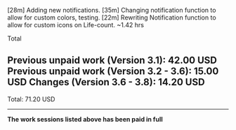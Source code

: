 [28m] Adding new notifications.
[35m] Changing notification function to allow for custom colors, testing.
[22m] Rewriting Notification function to allow for custom icons on Life-count.
~1.42 hrs

Total

Previous unpaid work (Version 3.1):       42.00 USD
Previous unpaid work (Version 3.2 - 3.6): 15.00 USD
Changes (Version 3.6 - 3.8):              14.20 USD
---------------------------------------------------

Total:                               71.20 USD
_______________________________________________

**The work sessions listed above has been paid in full**